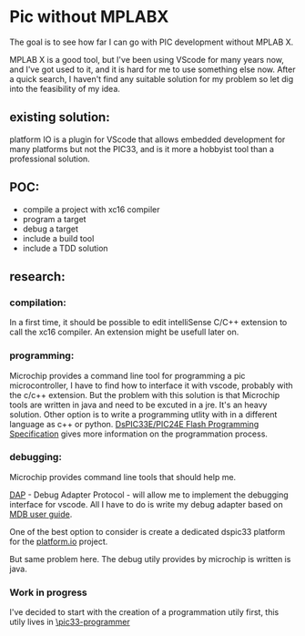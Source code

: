 # Pic without MPLABX

The goal is to see how far I can go with PIC development without MPLAB X.

MPLAB X is a good tool, but I've been using VScode for many years now, and I've got used to it, and it is hard for me to use something else now.
After a quick search, I haven't find any suitable solution for my problem so let dig into the feasibility of my idea.

## existing solution:

platform IO is a plugin for VScode that allows embedded development for many platforms but not the PIC33, and is it more a hobbyist tool than a professional solution.

## POC:
  - compile a project with xc16 compiler
  - program a target
  - debug a target
  - include a build tool
  - include a TDD solution 

## research:

### compilation:
In a first time, it should be possible to edit intelliSense C/C++ extension to call the xc16 compiler. An extension might be usefull later on.

### programming:
Microchip provides a command line tool for programming a pic microcontroller, I have to find how to interface it with vscode, probably with the c/c++ extension.
But the problem with this solution is that Microchip tools are written in java and need to be excuted in a jre. It's an heavy solution. Other option is to write a programming utlity with in a different language as c++ or python.
[DsPIC33E/PIC24E Flash Programming Specification](http://ww1.microchip.com/downloads/en/DeviceDoc/70619B.pdf) gives more information on the programmation process.

### debugging:

Microchip provides command line tools that should help me.

[DAP](https://microsoft.github.io/debug-adapter-protocol/) - Debug Adapter Protocol - will allow me to implement the debugging interface for vscode. All I have to do is write my debug adapter based on [MDB user guide](http://ww1.microchip.com/downloads/en/DeviceDoc/50002102D.pdf).

One of the best option to consider is create a dedicated dspic33 platform for the [platform.io](https://platformio.org/) project.

But same problem here. The debug utily provides by microchip is written is java.

### Work in progress

I've decided to start with the creation of a programmation utily first, this utily lives in [\pic33-programmer](https://github.com/lilrom13/pic-without-mplabx/tree/main/pic33-programmer#readme)

